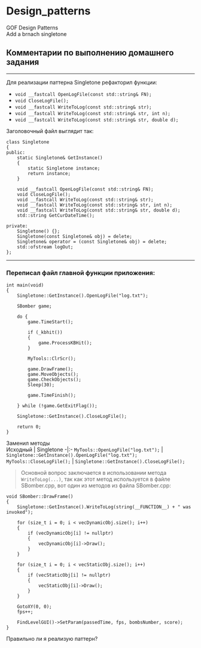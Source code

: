 # Design_patterns

GOF Design Patterns  
Add a brnach singletone

## Комментарии по выполнению домашнего задания
---
Для реализации паттерна Singletone рефакторил функции:  
* `void __fastcall OpenLogFile(const std::string& FN);`  
* `void CloseLogFile();`  
* `void __fastcall WriteToLog(const std::string& str);`
* `void __fastcall WriteToLog(const std::string& str, int n);`
* `void __fastcall WriteToLog(const std::string& str, double d);`

Заголовочный файл выглядит так:  

```
class Singletone
{
public:
    static Singletone& GetInstance()
    {
        static Singletone instance;
        return instance;
    }

    void __fastcall OpenLogFile(const std::string& FN);
    void CloseLogFile();
    void __fastcall WriteToLog(const std::string& str);
    void __fastcall WriteToLog(const std::string& str, int n);
    void __fastcall WriteToLog(const std::string& str, double d);
    std::string GetCurDateTime();

private:
    Singletone() {};
    Singletone(const Singletone& obj) = delete;
    Singletone& operator = (const Singletone& obj) = delete;
    std::ofstream logOut;
};
```
---
### Переписал файл главной функции приложения: 

```
int main(void)
{
    Singletone::GetInstance().OpenLogFile("log.txt");

    SBomber game;

    do {
        game.TimeStart();

        if (_kbhit())
        {
            game.ProcessKBHit();
        }

        MyTools::ClrScr();

        game.DrawFrame();
        game.MoveObjects();
        game.CheckObjects();
        Sleep(30);
        
        game.TimeFinish();

    } while (!game.GetExitFlag());

    Singletone::GetInstance().CloseLogFile();

    return 0;
}
```
Заменил методы  
Исходный    |  Singletone
-|:-
`MyTools::OpenLogFile("log.txt");` | `Singletone::GetInstance().OpenLogFile("log.txt");`
`MyTools::CloseLogFile();` | `Singletone::GetInstance().CloseLogFile();` 
  

>Основной вопрос заключается в использовании метода `WriteToLog(...)`, так как этот метод используется в файле SBomber.cpp, вот один из методов из файла SBomber.cpp:  

```
void SBomber::DrawFrame()
{
    Singletone::GetInstance().WriteToLog(string(__FUNCTION__) + " was invoked");

    for (size_t i = 0; i < vecDynamicObj.size(); i++)
    {
        if (vecDynamicObj[i] != nullptr)
        {
            vecDynamicObj[i]->Draw();
        }
    }

    for (size_t i = 0; i < vecStaticObj.size(); i++)
    {
        if (vecStaticObj[i] != nullptr)
        {
            vecStaticObj[i]->Draw();
        }
    }

    GotoXY(0, 0);
    fps++;

    FindLevelGUI()->SetParam(passedTime, fps, bombsNumber, score);
}
```
Правильно ли я реализую паттерн?